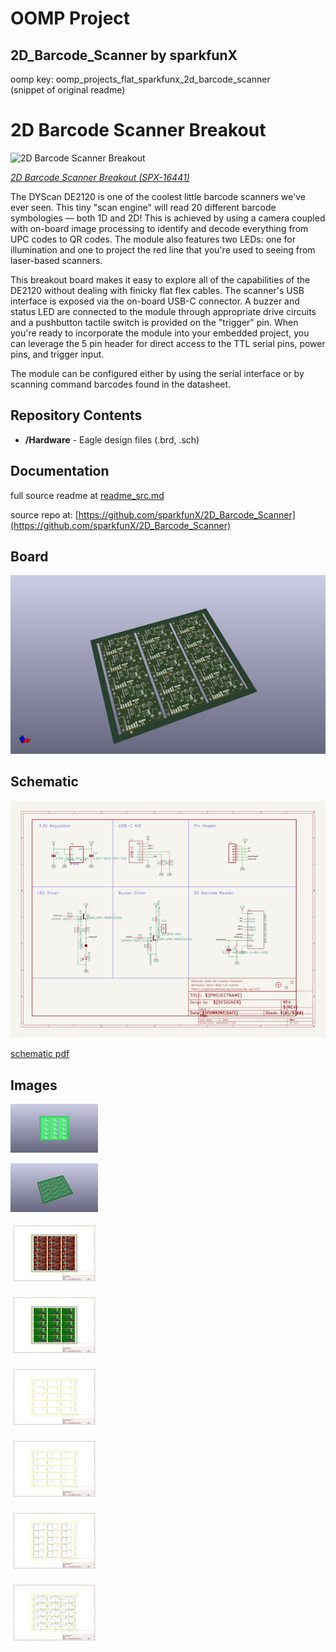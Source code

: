 # OOMP Project  
## 2D_Barcode_Scanner  by sparkfunX  
  
oomp key: oomp_projects_flat_sparkfunx_2d_barcode_scanner  
(snippet of original readme)  
  
2D Barcode Scanner Breakout  
========================================  
  
![2D Barcode Scanner Breakout](https://cdn.sparkfun.com/assets/parts/1/5/2/7/6/16441-2D_Barcode_Scanner_Breakout-01.jpg)  
  
[*2D Barcode Scanner Breakout (SPX-16441)*](https://www.sparkfun.com/products/16441)  
  
The DYScan DE2120 is one of the coolest little barcode scanners we've ever seen. This tiny "scan engine" will read 20 different barcode symbologies — both 1D and 2D! This is achieved by using a camera coupled with on-board image processing to identify and decode everything from UPC codes to QR codes. The module also features two LEDs: one for illumination and one to project the red line that you're used to seeing from laser-based scanners.   
  
This breakout board makes it easy to explore all of the capabilities of the DE2120 without dealing with finicky flat flex cables. The scanner's USB interface is exposed via the on-board USB-C connector. A buzzer and status LED are connected to the module through appropriate drive circuits and a pushbutton tactile switch is provided on the "trigger" pin. When you're ready to incorporate the module into your embedded project, you can leverage the 5 pin header for direct access to the TTL serial pins, power pins, and trigger input.  
  
The module can be configured either by using the serial interface or by scanning command barcodes found in the datasheet.  
  
Repository Contents  
-------------------  
* **/Hardware** - Eagle design files (.brd, .sch)  
  
Documentation  
------------  
  full source readme at [readme_src.md](readme_src.md)  
  
source repo at: [https://github.com/sparkfunX/2D_Barcode_Scanner](https://github.com/sparkfunX/2D_Barcode_Scanner)  
## Board  
  
[![working_3d.png](working_3d_600.png)](working_3d.png)  
## Schematic  
  
[![working_schematic.png](working_schematic_600.png)](working_schematic.png)  
  
[schematic pdf](working_schematic.pdf)  
## Images  
  
[![working_3D_bottom.png](working_3D_bottom_140.png)](working_3D_bottom.png)  
  
[![working_3D_top.png](working_3D_top_140.png)](working_3D_top.png)  
  
[![working_assembly_page_01.png](working_assembly_page_01_140.png)](working_assembly_page_01.png)  
  
[![working_assembly_page_02.png](working_assembly_page_02_140.png)](working_assembly_page_02.png)  
  
[![working_assembly_page_03.png](working_assembly_page_03_140.png)](working_assembly_page_03.png)  
  
[![working_assembly_page_04.png](working_assembly_page_04_140.png)](working_assembly_page_04.png)  
  
[![working_assembly_page_05.png](working_assembly_page_05_140.png)](working_assembly_page_05.png)  
  
[![working_assembly_page_06.png](working_assembly_page_06_140.png)](working_assembly_page_06.png)  
